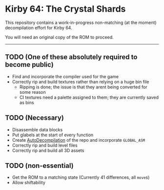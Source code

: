 # Kirby 64: The Crystal Shards

This repository contains a work-in-progress non-matching (at the moment) decompilation effort for Kirby 64.

You will need an original copy of the ROM to proceed.

---

## TODO (One of these absolutely required to become public)
 - Find and incorporate the compiler used for the game
 - Correctly rip and build textures rather than relying on a huge bin file
   - Ripping is done; the issue is that they arent being converted for some reason
   - CI textures need a palette assigned to them; they are currently saved as bins
 
## TODO (Necessary)
 - Disassemble data blocks
 - Put glabels at the start of every function
 - Create [AutoDecompilation](https://github.com/farisawan-2000/auto-decompiler) of the repo and incorporate `GLOBAL_ASM`
 - Correctly rip and build level files
 - Correctly rip and build all 3D assets
 
## TODO (non-essential)
 - Get the ROM to a matching state (Currently 41 differences, all `move`s)
 - Allow shiftability
